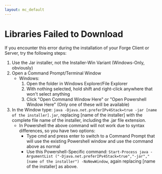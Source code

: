 ```yaml
---
layout: mc_default
---
```

# Libraries Failed to Download

If you encounter this error during the installation of your Forge Client or Server, try the following steps:

1. Use the Jar installer, not the Installer-Win Variant (Windows-Only, obviously)
2. Open a Command Prompt/Terminal Window
    * Windows:
        1. Open the folder in Windows Explorer/File Explorer
        2. With nothing selected, hold shift and right-click anywhere that won't select anything
        3. Click "Open Command Window Here" or "Open Powershell Window Here" (Only one of these will be available)
3. In the Window type: `java -Djava.net.preferIPv4Stack=true -jar [name of the installer].jar`, replacing [name of the installer] with the complete file name of the installer, including the .jar file extension.
    * In Powershell the above command will not work due to syntax differences, so you have two options:
        * Type cmd and press enter to switch to a Command Prompt that will use the existing Powershell window and use the command above as normal
        * Use this Powershell-Specific command: `Start-Process java -ArgumentList ("-Djava.net.preferIPv4Stack=true","-jar","[name of the installer") -NoNewWindow`, again replacing [name of the installer] as above.
